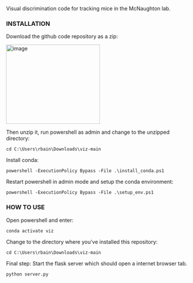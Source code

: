Visual discrimination code for tracking mice in the McNaughton lab.

### INSTALLATION ###

Download the github code repository as a zip:

<img width="255" height="216" alt="image" src="https://github.com/user-attachments/assets/0533f590-2cb4-410c-a1e9-f34e12ec79aa" />

Then unzip it, run powershell as admin and change to the unzipped directory:

`cd C:\Users\rbain\Downloads\viz-main`

Install conda:

`powershell -ExecutionPolicy Bypass -File .\install_conda.ps1`

Restart powershell in admin mode and setup the conda environment:

`powershell -ExecutionPolicy Bypass -File .\setup_env.ps1`

### HOW TO USE ###

Open powershell and enter:

`conda activate viz`

Change to the directory where you've installed this repository:

`cd C:\Users\rbain\Downloads\viz-main`

Final step: Start the flask server which should open a internet browser tab.

`python server.py`
